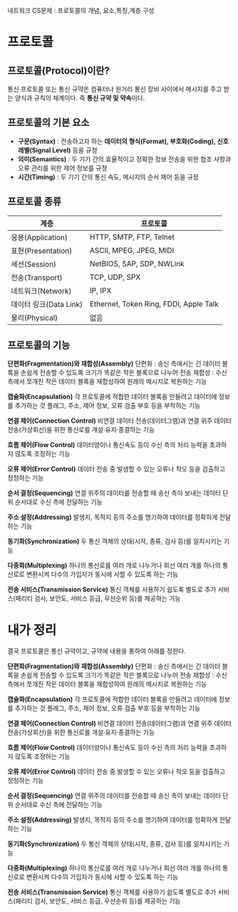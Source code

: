 네트워크 CS문제 : 프로토콜의 개념, 요소,특징,계층 구성 



# 프로토콜

## **프로토콜(Protocol)이란?**

통신 프로토콜 또는 통신 규약은 컴퓨터나 원거리 통신 장비 사이에서 메시지를 주고 받는 양식과 규칙의 체계이다. 즉 **통신 규약 및 약속**이다.

 

## **프로토콜의 기본 요소**

 

- **구문(Syntax)** : 전송하고자 하는 **데이터의 형식(Format), 부호화(Coding), 신호 레벨(Signal Level)** 등을 규정
- **의미(Semantics)** : 두 기기 간의 효율적이고 정확한 정보 전송을 위한 협조 사항과 오류 관리를 위한 제어 정보를 규정
- **시간(Timing)** : 두 기기 간의 통신 속도, 메시지의 순서 제어 등을 규정

 

## **프로토콜 종류**

| **계층**               | **프로토콜**                           |
| ---------------------- | -------------------------------------- |
| 응용(Application)      | HTTP, SMTP, FTP, Telnet                |
| 표현(Presentation)     | ASCII, MPEG, JPEG, MIDI                |
| 세션(Session)          | NetBIOS, SAP, SDP, NWLink              |
| 전송(Transport)        | TCP, UDP, SPX                          |
| 네트워크(Network)      | IP, IPX                                |
| 데이터 링크(Data Link) | Ethernet, Token Ring, FDDI, Apple Talk |
| 물리(Physical)         | 없음                                   |

 

## **프로토콜의 기능**

**단편화(Fragmentation)와 재합성(Assembly)**
단편화 : 송신 측에서는 긴 데이터 블록을 손쉽게 전송할 수 있도록 크기가 똑같은 작은 블록으로 나누어 전송
재합성 : 수신 측에서 쪼개진 작은 데이터 블록을 재합성하여 원래의 메시지로 복원하는 기능

 

**캡슐화(Encapsulation)**
각 프로토콜에 적합한 데이터 블록을 만들려고 데이터에 정보를 추가하는 것
플래그, 주소, 제어 정보, 오류 검출 부호 등을 부착하는 기능

 

**연결 제어(Connection Control)**
비연결 데이터 전송(데이터그램)과 연결 위주 데이터 전송(가상회선)을 위한 통신로를 개설·유지·종결하는 기능

**흐름 제어(Flow Control)**
데이터양이나 통신속도 등이 수신 측의 처리 능력을 초과하지 않도록 조정하는 기능

**오류 제어(Error Control)**
데이터 전송 중 발생할 수 있는 오류나 착오 등을 검출하고 정정하는 기능

**순서 결정(Sequencing)**
연결 위주의 데이터를 전송할 때 송신 측이 보내는 데이터 단위 순서대로 수신 측에 전달하는 기능

 

**주소 설정(Addressing)**
발생지, 목적지 등의 주소를 명기하여 데이터를 정확하게 전달하는 기능

**동기화(Synchronization)**
두 통신 객체의 상태(시작, 종류, 검사 등)를 일치시키는 기능

**다중화(Multiplexing)**
하나의 통신로를 여러 개로 나누거나 회선 여러 개를 하나의 통신로로 변환시켜 다수의 가입자가 동시에 사할 수 있도록 하는 기능

**전송 서비스(Transmission Service)**
통신 객체를 사용하기 쉽도록 별도로 추가 서비스(패리티 검사, 보안도, 서비스 등급, 우선순위 등)를 제공하는 기능

 



# 내가 정리

결국 프로토콜은 통신 규약이고, 규약에 내용을 통하여 아래를 정한다. 



**단편화(Fragmentation)와 재합성(Assembly)**
단편화 : 송신 측에서는 긴 데이터 블록을 손쉽게 전송할 수 있도록 크기가 똑같은 작은 블록으로 나누어 전송
재합성 : 수신 측에서 쪼개진 작은 데이터 블록을 재합성하여 원래의 메시지로 복원하는 기능

 

**캡슐화(Encapsulation)**
각 프로토콜에 적합한 데이터 블록을 만들려고 데이터에 정보를 추가하는 것
플래그, 주소, 제어 정보, 오류 검출 부호 등을 부착하는 기능

 

**연결 제어(Connection Control)**
비연결 데이터 전송(데이터그램)과 연결 위주 데이터 전송(가상회선)을 위한 통신로를 개설·유지·종결하는 기능

**흐름 제어(Flow Control)**
데이터양이나 통신속도 등이 수신 측의 처리 능력을 초과하지 않도록 조정하는 기능

**오류 제어(Error Control)**
데이터 전송 중 발생할 수 있는 오류나 착오 등을 검출하고 정정하는 기능

**순서 결정(Sequencing)**
연결 위주의 데이터를 전송할 때 송신 측이 보내는 데이터 단위 순서대로 수신 측에 전달하는 기능

 

**주소 설정(Addressing)**
발생지, 목적지 등의 주소를 명기하여 데이터를 정확하게 전달하는 기능

**동기화(Synchronization)**
두 통신 객체의 상태(시작, 종류, 검사 등)를 일치시키는 기능

**다중화(Multiplexing)**
하나의 통신로를 여러 개로 나누거나 회선 여러 개를 하나의 통신로로 변환시켜 다수의 가입자가 동시에 사할 수 있도록 하는 기능

**전송 서비스(Transmission Service)**
통신 객체를 사용하기 쉽도록 별도로 추가 서비스(패리티 검사, 보안도, 서비스 등급, 우선순위 등)를 제공하는 기능

 
